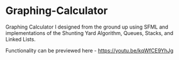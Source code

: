# Graphing-Calculator

Graphing Calculator I designed from the ground up using SFML and implementations of the Shunting Yard Algorithm, Queues, Stacks, and Linked Lists. 

Functionality can be previewed here - https://youtu.be/kqWfCE9YhJg 
